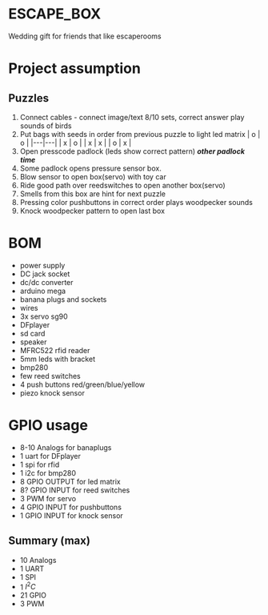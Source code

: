 # ESCAPE_BOX
Wedding gift for friends that like escaperooms

# Project assumption
## Puzzles
1. Connect cables - connect image/text 8/10 sets, correct answer play sounds of birds 
2. Put bags with seeds in order from previous puzzle to light led matrix
| o | o |
|---|---|
| x | o |
| x | x |
| o | x |
3. Open presscode padlock (leds show correct pattern)
***other padlock time***
4. Some padlock opens pressure sensor box.
5. Blow sensor to open box(servo) with toy car
6. Ride good path over reedswitches to open another box(servo)
7. Smells from this box are hint for next puzzle
8. Pressing color pushbuttons in correct order plays woodpecker sounds
9. Knock woodpecker pattern to open last box

# BOM
- power supply
- DC jack socket
- dc/dc converter
- arduino mega
- banana plugs and sockets
- wires
- 3x servo sg90
- DFplayer
- sd card
- speaker
- MFRC522 rfid reader
- 5mm leds with bracket
- bmp280
- few reed switches
- 4 push buttons red/green/blue/yellow
- piezo knock sensor
 

# GPIO usage
- 8-10 Analogs for banaplugs
- 1 uart for DFplayer
- 1 spi for rfid
- 1 i2c for bmp280
- 8 GPIO OUTPUT for led matrix
- 8? GPIO INPUT for reed switches
- 3 PWM for servo
- 4 GPIO INPUT for pushbuttons
- 1 GPIO INPUT for knock sensor

## Summary (max)
- 10 Analogs
- 1 UART
- 1 SPI
- 1 $I^2C$
- 21 GPIO
- 3 PWM
